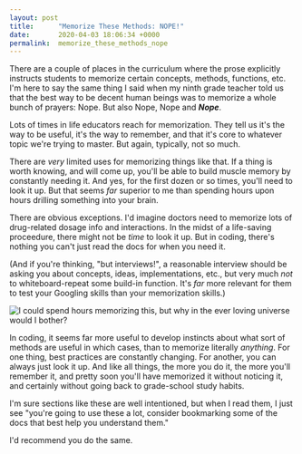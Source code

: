 ```yaml
---
layout: post
title:      "Memorize These Methods: NOPE!"
date:       2020-04-03 18:06:34 +0000
permalink:  memorize_these_methods_nope
---
```



There are a couple of places in the curriculum where the prose explicitly instructs students to memorize certain concepts, methods, functions, etc. I'm here to say the same thing I said when my ninth grade teacher told us that the best way to be decent human beings was to memorize a whole bunch of prayers: Nope. But also Nope, Nope and ***Nope***.

Lots of times in life educators reach for memorization. They tell us it's the way to be useful, it's the way to remember, and that it's core to whatever topic we're trying to master. But again, typically, not so much.

There are *very* limited uses for memorizing things like that. If a thing is worth knowing, and will come up, you'll be able to build muscle memory by constantly needing it. And yes, for the first dozen or so times, you'll need to look it up. But that seems *far* superior to me than spending hours upon hours drilling something into your brain.

There are obvious exceptions. I'd imagine doctors need to memorize lots of drug-related dosage info and interactions. In the midst of a life-saving proceedure, there might not be *time* to look it up. But in coding, there's nothing you can't just read the docs for when you need it. 

(And if you're thinking, "but interviews!", a reasonable interview should be asking you about concepts, ideas, implementations, etc., but very much *not* to whiteboard-repeat some build-in function. It's *far* more relevant for them to test your Googling skills than your memorization skills.)

![I *could* spend hours memorizing this, but why in the ever loving universe would I bother?](https://www.dropbox.com/s/8qq4p5mu9gi0tai/Nope.png?dl=0)

In coding, it seems far more useful to develop instincts about what sort of methods are useful in which cases, than to memorize literally *anything*. For one thing, best practices are constantly changing. For another, you can always just look it up. And like all things, the more you do it, the more you'll remember it, and pretty soon you'll have memorized it without noticing it, and certainly without going back to grade-school study habits.

I'm sure sections like these are well intentioned, but when I read them, I just see "you're going to use these a lot, consider bookmarking some of the docs that best help you understand them." 

I'd recommend you do the same. 

